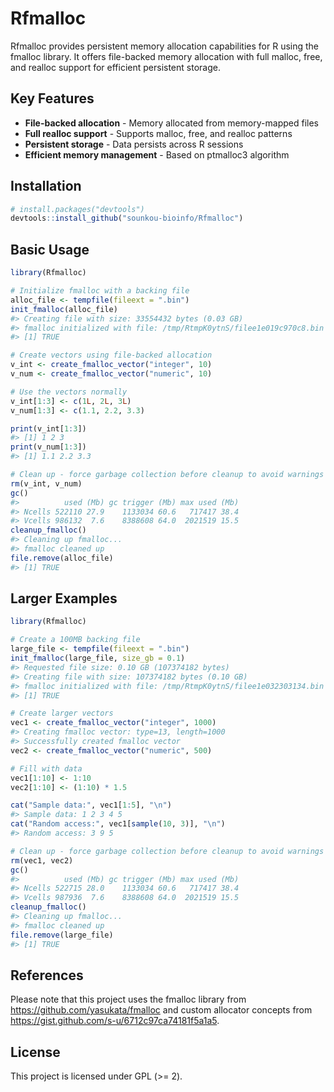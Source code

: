 
# Rfmalloc

Rfmalloc provides persistent memory allocation capabilities for R using
the fmalloc library. It offers file-backed memory allocation with full
malloc, free, and realloc support for efficient persistent storage.

## Key Features

- **File-backed allocation** - Memory allocated from memory-mapped files
- **Full realloc support** - Supports malloc, free, and realloc
  patterns  
- **Persistent storage** - Data persists across R sessions
- **Efficient memory management** - Based on ptmalloc3 algorithm

## Installation

``` r
# install.packages("devtools")
devtools::install_github("sounkou-bioinfo/Rfmalloc")
```

## Basic Usage

``` r
library(Rfmalloc)

# Initialize fmalloc with a backing file
alloc_file <- tempfile(fileext = ".bin")
init_fmalloc(alloc_file)
#> Creating file with size: 33554432 bytes (0.03 GB)
#> fmalloc initialized with file: /tmp/RtmpK0ytnS/filee1e019c970c8.bin (init: true)
#> [1] TRUE

# Create vectors using file-backed allocation
v_int <- create_fmalloc_vector("integer", 10)
v_num <- create_fmalloc_vector("numeric", 10)

# Use the vectors normally
v_int[1:3] <- c(1L, 2L, 3L)
v_num[1:3] <- c(1.1, 2.2, 3.3)

print(v_int[1:3])
#> [1] 1 2 3
print(v_num[1:3])
#> [1] 1.1 2.2 3.3

# Clean up - force garbage collection before cleanup to avoid warnings  
rm(v_int, v_num)
gc()
#>          used (Mb) gc trigger (Mb) max used (Mb)
#> Ncells 522110 27.9    1133034 60.6   717417 38.4
#> Vcells 986132  7.6    8388608 64.0  2021519 15.5
cleanup_fmalloc()
#> Cleaning up fmalloc...
#> fmalloc cleaned up
file.remove(alloc_file)
#> [1] TRUE
```

## Larger Examples

``` r
library(Rfmalloc)

# Create a 100MB backing file
large_file <- tempfile(fileext = ".bin")
init_fmalloc(large_file, size_gb = 0.1)
#> Requested file size: 0.10 GB (107374182 bytes)
#> Creating file with size: 107374182 bytes (0.10 GB)
#> fmalloc initialized with file: /tmp/RtmpK0ytnS/filee1e032303134.bin (init: true)
#> [1] TRUE

# Create larger vectors
vec1 <- create_fmalloc_vector("integer", 1000)
#> Creating fmalloc vector: type=13, length=1000
#> Successfully created fmalloc vector
vec2 <- create_fmalloc_vector("numeric", 500)

# Fill with data
vec1[1:10] <- 1:10
vec2[1:10] <- (1:10) * 1.5

cat("Sample data:", vec1[1:5], "\n")
#> Sample data: 1 2 3 4 5
cat("Random access:", vec1[sample(10, 3)], "\n")
#> Random access: 3 9 5

# Clean up - force garbage collection before cleanup to avoid warnings
rm(vec1, vec2)
gc()
#>          used (Mb) gc trigger (Mb) max used (Mb)
#> Ncells 522715 28.0    1133034 60.6   717417 38.4
#> Vcells 987936  7.6    8388608 64.0  2021519 15.5
cleanup_fmalloc()
#> Cleaning up fmalloc...
#> fmalloc cleaned up
file.remove(large_file)
#> [1] TRUE
```

## References

Please note that this project uses the fmalloc library from
<https://github.com/yasukata/fmalloc> and custom allocator concepts from
<https://gist.github.com/s-u/6712c97ca74181f5a1a5>.

## License

This project is licensed under GPL (\>= 2).
